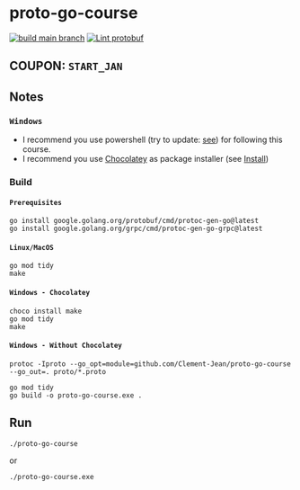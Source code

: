 # proto-go-course

[![build main branch](https://github.com/Clement-Jean/proto-go-course/actions/workflows/build.yml/badge.svg)](https://github.com/Clement-Jean/proto-go-course/actions/workflows/build.yml) [![Lint protobuf](https://github.com/Clement-Jean/proto-go-course/actions/workflows/lint.yml/badge.svg)](https://github.com/Clement-Jean/proto-go-course/actions/workflows/lint.yml)

## COUPON: `START_JAN`

## Notes

### `Windows`

- I recommend you use powershell (try to update: [see](https://github.com/PowerShell/PowerShell/releases)) for following this course.
- I recommend you use [Chocolatey](https://chocolatey.org/) as package installer (see [Install](https://chocolatey.org/install))


### Build

#### `Prerequisites`

```shell
go install google.golang.org/protobuf/cmd/protoc-gen-go@latest
go install google.golang.org/grpc/cmd/protoc-gen-go-grpc@latest
```

#### `Linux/MacOS`

```shell
go mod tidy
make
```

#### `Windows - Chocolatey`
```shell
choco install make
go mod tidy
make
```

#### `Windows - Without Chocolatey`

```shell
protoc -Iproto --go_opt=module=github.com/Clement-Jean/proto-go-course --go_out=. proto/*.proto

go mod tidy
go build -o proto-go-course.exe .
```

## Run

```
./proto-go-course
```

or

```
./proto-go-course.exe
```
